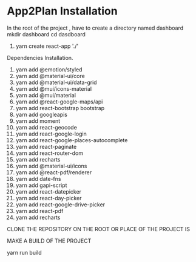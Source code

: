 # App2Plan Installation

In the root of the project , have to create a directory named dashboard
mkdir dashboard
cd dasdboard

1. yarn create react-app './'

Dependencies Installation.

1. yarn add @emotion/styled     
2. yarn add @material-ui/core 
3. yarn add @material-ui/data-grid  
4. yarn add @mui/icons-material  
5. yarn add @mui/material 
6. yarn add @react-google-maps/api  
7. yarn add react-bootstrap bootstrap 
8. yarn add googleapis 
9. yarn add moment 
10. yarn add react-geocode 
11. yarn add react-google-login 
12. yarn add react-google-places-autocomplete 
13. yarn add react-paginate 
14. yarn add react-router-dom
15. yarn add recharts   
16. yarn add @material-ui/icons
17. yarn add @react-pdf/renderer
18. yarn add date-fns
19. yarn add gapi-script
20. yarn add react-datepicker
21. yarn add react-day-picker
22. yarn add react-google-drive-picker
23. yarn add react-pdf
24. yarn add recharts

CLONE THE REPOSITORY ON THE ROOT OR PLACE OF THE PROJECT IS

MAKE A BUILD OF THE PROJECT

yarn run build 
















